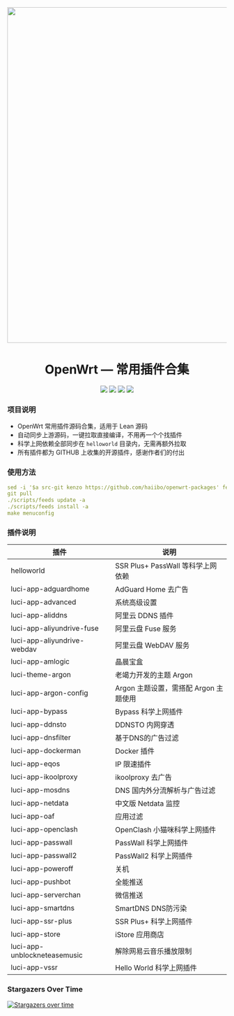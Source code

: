 <div align="center">
<img width="768" src="https://cdn.jsdelivr.net/gh/haiibo/OpenWrt/images/openwrt.png"/>
<h1>OpenWrt — 常用插件合集</h1>

<img src="https://img.shields.io/github/languages/code-size/haiibo/openwrt-packages?style=for-the-badge&color=32C955"/>
<img src="https://img.shields.io/github/stars/haiibo/openwrt-packages?style=for-the-badge&color=orange"/>
<img src="https://img.shields.io/github/forks/haiibo/openwrt-packages?style=for-the-badge&color=ff69b4"/>
<img src="https://img.shields.io/github/license/haiibo/openwrt-packages?style=for-the-badge&color=blueviolet"/>
</div>

### 项目说明
- OpenWrt 常用插件源码合集，适用于 Lean 源码
- 自动同步上游源码，一键拉取直接编译，不用再一个个找插件
- 科学上网依赖全部同步在 `helloworld` 目录内，无需再额外拉取
- 所有插件都为 GITHUB 上收集的开源插件，感谢作者们的付出

### 使用方法
```yaml
sed -i '$a src-git kenzo https://github.com/haiibo/openwrt-packages' feeds.conf.default
git pull
./scripts/feeds update -a
./scripts/feeds install -a
make menuconfig
```

### 插件说明
| 插件 | 说明 |
| ------------- | ------------- |
| helloworld | SSR Plus+ PassWall 等科学上网依赖 |
| luci-app-adguardhome | AdGuard Home 去广告 |
| luci-app-advanced | 系统高级设置 |
| luci-app-aliddns | 阿里云 DDNS 插件 |
| luci-app-aliyundrive-fuse | 阿里云盘 Fuse 服务 |
| luci-app-aliyundrive-webdav | 阿里云盘 WebDAV 服务 |
| luci-app-amlogic | 晶晨宝盒 |
| luci-theme-argon | 老竭力开发的主题 Argon |
| luci-app-argon-config | Argon 主题设置，需搭配 Argon 主题使用 |
| luci-app-bypass | Bypass 科学上网插件 |
| luci-app-ddnsto | DDNSTO 内网穿透 |
| luci-app-dnsfilter | 基于DNS的广告过滤 |
| luci-app-dockerman | Docker 插件 |
| luci-app-eqos | IP 限速插件 |
| luci-app-ikoolproxy | ikoolproxy 去广告  |
| luci-app-mosdns | DNS 国内外分流解析与广告过滤 |
| luci-app-netdata | 中文版 Netdata 监控 |
| luci-app-oaf | 应用过滤 |
| luci-app-openclash | OpenClash 小猫咪科学上网插件 |
| luci-app-passwall | PassWall 科学上网插件 |
| luci-app-passwall2 | PassWall2 科学上网插件 |
| luci-app-poweroff | 关机 |
| luci-app-pushbot | 全能推送 |
| luci-app-serverchan | 微信推送 |
| luci-app-smartdns | SmartDNS DNS防污染 |
| luci-app-ssr-plus | SSR Plus+ 科学上网插件 |
| luci-app-store | iStore 应用商店 |
| luci-app-unblockneteasemusic | 解除网易云音乐播放限制 |
| luci-app-vssr | Hello World 科学上网插件 |

### Stargazers Over Time
[![Stargazers over time](https://starchart.cc/haiibo/openwrt-packages.svg)](https://starchart.cc/haiibo/openwrt-packages)

